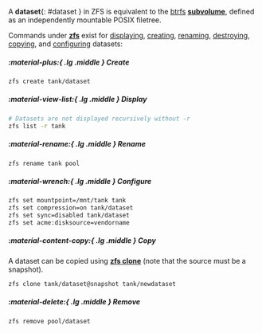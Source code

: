 A **dataset**{: #dataset } in ZFS is equivalent to the [btrfs](#btrfs) [**subvolume**](#subvolume), defined as an independently mountable POSIX filetree.

Commands under [**zfs**](https://openzfs.github.io/openzfs-docs/man/8/zfs.8.html) exist for [displaying](https://openzfs.github.io/openzfs-docs/man/8/zfs-list.8.html), [creating](https://openzfs.github.io/openzfs-docs/man/8/zfs-create.8.html), [renaming](https://openzfs.github.io/openzfs-docs/man/8/zfs-rename.8.html), [destroying](https://openzfs.github.io/openzfs-docs/man/8/zfs-destroy.8.html), [copying](https://docs.oracle.com/cd/E19253-01/819-5461/gbcxz/index.html), and [configuring](https://openzfs.github.io/openzfs-docs/man/8/zfs-set.8.html) datasets:


##### :material-plus:{ .lg .middle } Create

```sh
zfs create tank/dataset
```

##### :material-view-list:{ .lg .middle } Display

```sh
# Datasets are not displayed recursively without -r
zfs list -r tank
```

##### :material-rename:{ .lg .middle } Rename

```sh
zfs rename tank pool
```

##### :material-wrench:{ .lg .middle } Configure

```sh
zfs set mountpoint=/mnt/tank tank
zfs set compression=on tank/dataset
zfs set sync=disabled tank/dataset
zfs set acme:disksource=vendorname  
```

##### :material-content-copy:{ .lg .middle } Copy

A dataset can be copied using [**zfs clone**](https://docs.oracle.com/cd/E19253-01/819-5461/gbcxz/index.html) (note that the source must be a snapshot).

```sh
zfs clone tank/dataset@snapshot tank/newdataset
```

##### :material-delete:{ .lg .middle } Remove

```sh
zfs remove pool/dataset
```
